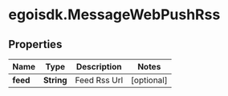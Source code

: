 # egoisdk.MessageWebPushRss

## Properties

Name | Type | Description | Notes
------------ | ------------- | ------------- | -------------
**feed** | **String** | Feed Rss Url | [optional] 


